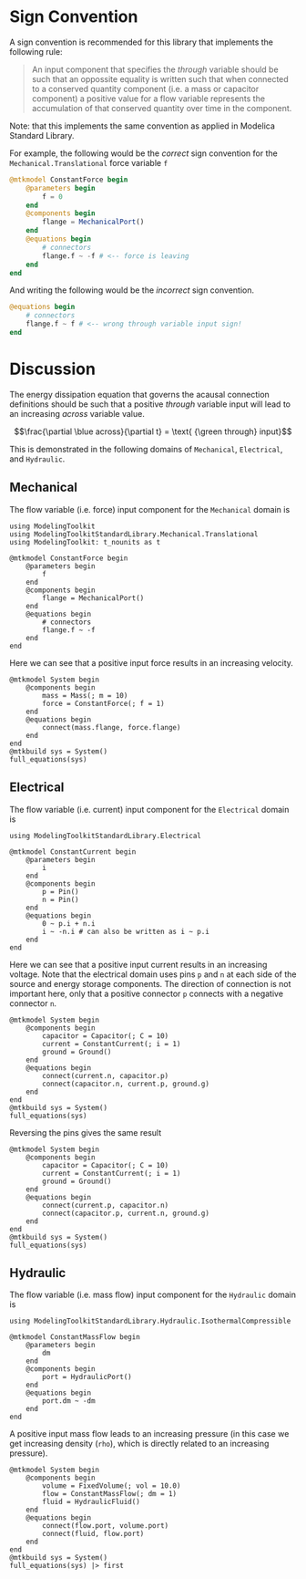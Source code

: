 # Sign Convention

A sign convention is recommended for this library that implements the following rule:

> An input component that specifies the *through* variable should be such that an oppossite equality is written such that when connected to a conserved quantity component (i.e. a mass or capacitor component) a positive value for a flow variable represents the accumulation of that conserved quantity over time in the component.

Note: that this implements the same convention as applied in Modelica Standard Library.

For example, the following would be the *correct* sign convention for the `Mechanical.Translational` force variable `f`

```julia
@mtkmodel ConstantForce begin
    @parameters begin
        f = 0
    end
    @components begin
        flange = MechanicalPort()
    end
    @equations begin
        # connectors
        flange.f ~ -f # <-- force is leaving
    end
end
```

And writing the following would be the *incorrect* sign convention.

```julia
@equations begin
    # connectors
    flange.f ~ f # <-- wrong through variable input sign!
end
```

<!-- To visualize the sign convention, one can draw the orientation of the connector port *across* and *through* variables and the subsequent component variables.  For example, the `Mechanical.Translation` mass component would look like

![mass](mass.svg)

In this case we know from Newton that mass times acceleration equals force, therefore the direction of movement is in the opposite direction of the force.  In other words, if we push the mass from left to right (i.e. in the positive direction), then the mass will generate a force in the negative direction.  This would be the general rule for a single port component of any domain.  The exception is for a *through* variable **input** component, which should align the component and port connection *through* variables.  For example, a force input diagram would look like this:

![force](force_input.svg)

For a 2 port connection component, then the *through* variable is exiting each connection port in opposing directions.  Using a damper as an example, if the positive direction is to the right, then the force of the damper is pushing left (i.e. in the negative direction) on connection port `a` and right (positive direction) on connection port `b`.

![damper](damper.svg) -->
# Discussion

The energy dissipation equation that governs the acausal connection definitions should be such that a positive *through* variable input will lead to an increasing *across* variable value.

```math
\frac{\partial \blue across}{\partial t} = \text{ {\green through} input}
```

This is demonstrated in the following domains of `Mechanical`, `Electrical`, and `Hydraulic`.

## Mechanical

The flow variable (i.e. force) input component for the `Mechanical` domain is

```@example sign_convention
using ModelingToolkit
using ModelingToolkitStandardLibrary.Mechanical.Translational
using ModelingToolkit: t_nounits as t

@mtkmodel ConstantForce begin
    @parameters begin
        f
    end
    @components begin
        flange = MechanicalPort()
    end
    @equations begin
        # connectors
        flange.f ~ -f
    end
end
```

Here we can see that a positive input force results in an increasing velocity.

```@example sign_convention
@mtkmodel System begin
    @components begin
        mass = Mass(; m = 10)
        force = ConstantForce(; f = 1)
    end
    @equations begin
        connect(mass.flange, force.flange)
    end
end
@mtkbuild sys = System()
full_equations(sys)
```

## Electrical

The flow variable (i.e. current) input component for the `Electrical` domain is

```@example sign_convention
using ModelingToolkitStandardLibrary.Electrical

@mtkmodel ConstantCurrent begin
    @parameters begin
        i
    end
    @components begin
        p = Pin()
        n = Pin()
    end
    @equations begin
        0 ~ p.i + n.i
        i ~ -n.i # can also be written as i ~ p.i
    end
end
```

Here we can see that a positive input current results in an increasing voltage. Note that the electrical domain uses pins `p` and `n` at each side of the source and energy storage components.  The direction of connection is not important here, only that a positive connector `p` connects with a negative connector `n`.

```@example sign_convention
@mtkmodel System begin
    @components begin
        capacitor = Capacitor(; C = 10)
        current = ConstantCurrent(; i = 1)
        ground = Ground()
    end
    @equations begin
        connect(current.n, capacitor.p)
        connect(capacitor.n, current.p, ground.g)
    end
end
@mtkbuild sys = System()
full_equations(sys)
```

Reversing the pins gives the same result

```@example sign_convention
@mtkmodel System begin
    @components begin
        capacitor = Capacitor(; C = 10)
        current = ConstantCurrent(; i = 1)
        ground = Ground()
    end
    @equations begin
        connect(current.p, capacitor.n)
        connect(capacitor.p, current.n, ground.g)
    end
end
@mtkbuild sys = System()
full_equations(sys)
```

## Hydraulic

The flow variable (i.e. mass flow) input component for the `Hydraulic` domain is

```@example sign_convention
using ModelingToolkitStandardLibrary.Hydraulic.IsothermalCompressible

@mtkmodel ConstantMassFlow begin
    @parameters begin
        dm
    end
    @components begin
        port = HydraulicPort()
    end
    @equations begin
        port.dm ~ -dm
    end
end
```

A positive input mass flow leads to an increasing pressure (in this case we get increasing density (`rho`), which is directly related to an increasing pressure).

```@example sign_convention
@mtkmodel System begin
    @components begin
        volume = FixedVolume(; vol = 10.0)
        flow = ConstantMassFlow(; dm = 1)
        fluid = HydraulicFluid()
    end
    @equations begin
        connect(flow.port, volume.port)
        connect(fluid, flow.port)
    end
end
@mtkbuild sys = System()
full_equations(sys) |> first
```
